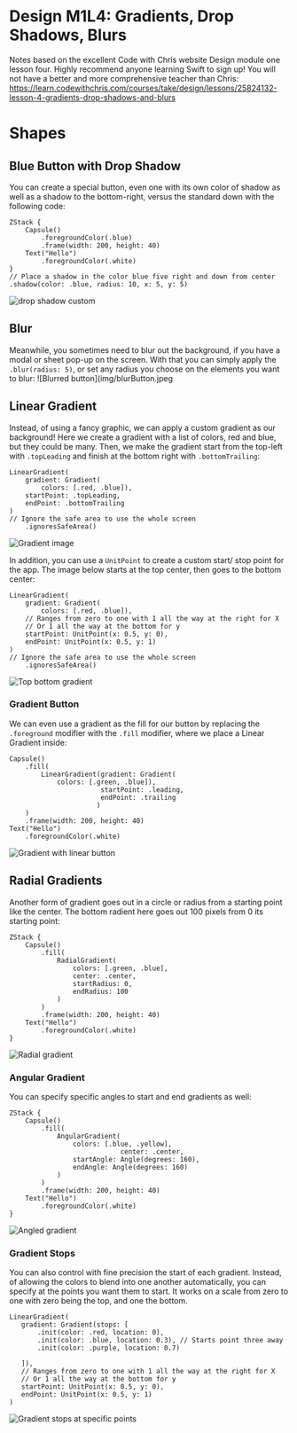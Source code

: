 #  Design M1L4: Gradients, Drop Shadows, Blurs
Notes based on the excellent Code with Chris website Design module one lesson four. Highly recommend
anyone learning Swift to sign up! You will not have a better and more comprehensive teacher than Chris:
https://learn.codewithchris.com/courses/take/design/lessons/25824132-lesson-4-gradients-drop-shadows-and-blurs

# Shapes
## Blue Button with Drop Shadow
You can create a special button, even one with its own color of shadow 
as well as a shadow to the bottom-right, versus the standard down with
the following code:
```
ZStack {
    Capsule()
        .foregroundColor(.blue)
        .frame(width: 200, height: 40)
    Text("Hello")
        .foregroundColor(.white)
}
// Place a shadow in the color blue five right and down from center
.shadow(color: .blue, radius: 10, x: 5, y: 5)
```
![drop shadow custom](img/blueShadow.jpeg)

## Blur
Meanwhile, you sometimes need to blur out the background, if you have a modal
or sheet pop-up on the screen. With that you can simply apply the `.blur(radius: 5)`, or
set any radius you choose on the elements you want to blur:
![Blurred button](img/blurButton.jpeg

## Linear Gradient
Instead, of using a fancy graphic, we can apply a custom gradient as our background!
Here we create a gradient with a list of colors, red and blue, but they could be many. 
Then, we make the gradient start from the top-left with `.topLeading` and finish at the
bottom right with `.bottomTrailing`:
```
LinearGradient(
    gradient: Gradient(
        colors: [.red, .blue]),
    startPoint: .topLeading,
    endPoint: .bottomTrailing
)
// Ignore the safe area to use the whole screen
    .ignoresSafeArea()
```
![Gradient image](img/redBlueGradient.jpeg)

In addition, you can use a `UnitPoint` to create a custom start/ stop point for the app. The 
image below starts at the top center, then goes to the bottom center:
```
LinearGradient(
    gradient: Gradient(
        colors: [.red, .blue]),
    // Ranges from zero to one with 1 all the way at the right for X
    // Or 1 all the way at the bottom for y
    startPoint: UnitPoint(x: 0.5, y: 0),
    endPoint: UnitPoint(x: 0.5, y: 1)
)
// Ignore the safe area to use the whole screen
    .ignoresSafeArea()
```
![Top bottom gradient](img/topBottomGradient.jpeg)

### Gradient Button
We can even use a gradient as the fill for our button by replacing the 
`.foreground` modifier with the `.fill` modifier, where we place a Linear Gradient inside:
```
Capsule()
    .fill(
        LinearGradient(gradient: Gradient(
            colors: [.green, .blue]),
                       startPoint: .leading,
                       endPoint: .trailing
                      )
    )
    .frame(width: 200, height: 40)
Text("Hello")
    .foregroundColor(.white)
```
![Gradient with linear button](img/gradientFillButton.jpeg)

## Radial Gradients
Another form of gradient goes out in a circle or radius from a starting point like
the center. The bottom radient here goes out 100 pixels from 0 its starting point:
```
ZStack {
    Capsule()
        .fill(
            RadialGradient(
                colors: [.green, .blue],
                center: .center,
                startRadius: 0,
                endRadius: 100
            )
        )
        .frame(width: 200, height: 40)
    Text("Hello")
        .foregroundColor(.white)
}
``` 
![Radial gradient](img/radialGradient.jpeg)

### Angular Gradient
You can specify specific angles to start and end gradients as well:
```
ZStack {
    Capsule()
        .fill(
            AngularGradient(
                colors: [.blue, .yellow],
                            center: .center,
                startAngle: Angle(degrees: 160),
                endAngle: Angle(degrees: 160)
            )
        )
        .frame(width: 200, height: 40)
    Text("Hello")
        .foregroundColor(.white)
}
```
![Angled gradient](img/angleGradient.jpeg)

### Gradient Stops
You can also control with fine precision the start of each gradient. Instead, of allowing
the colors to blend into one another automatically, you can specify at the points you want them to
start. It works on a scale from zero to one with zero being the top, and one the bottom. 
 ```
 LinearGradient(
    gradient: Gradient(stops: [
        .init(color: .red, location: 0),
        .init(color: .blue, location: 0.3), // Starts point three away
        .init(color: .purple, location: 0.7)
    
    ]),
    // Ranges from zero to one with 1 all the way at the right for X
    // Or 1 all the way at the bottom for y
    startPoint: UnitPoint(x: 0.5, y: 0),
    endPoint: UnitPoint(x: 0.5, y: 1)
)
 ```
 ![Gradient stops at specific points](img/gradientStops.jpeg)
